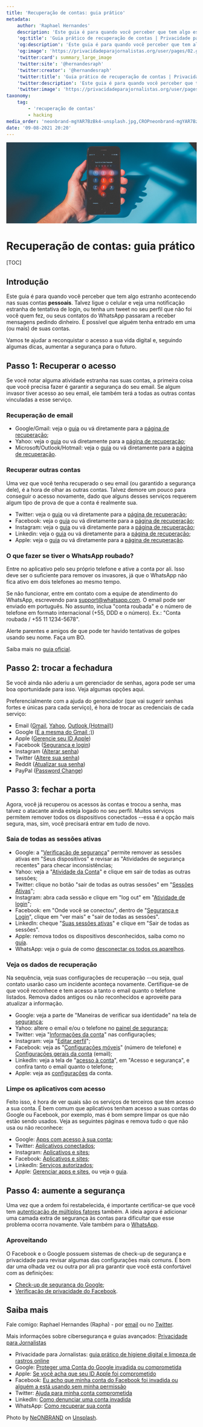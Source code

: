 ```yaml
---
title: 'Recuperação de contas: guia prático'
metadata:
    author: 'Raphael Hernandes'
    description: 'Este guia é para quando você perceber que tem algo estranho acontecendo nas suas contas. Talvez ligue o celular e veja uma notificação estranha de tentativa de login, ou tenha um tweet no seu perfil que não foi você quem fez, ou seus contatos do WhatsApp passaram a receber mensagens pedindo dinheiro. Vamos te ajudar a reconquistar o acesso a sua vida digital e, seguindo algumas dicas, aumentar a segurança para o futuro.'
    'og:title': 'Guia prático de recuperação de contas | Privacidade para Jornalistas'
    'og:description': 'Este guia é para quando você perceber que tem algo estranho acontecendo nas suas contas. Talvez ligue o celular e veja uma notificação estranha de tentativa de login, ou tenha um tweet no seu perfil que não foi você quem fez, ou seus contatos do WhatsApp passaram a receber mensagens pedindo dinheiro. Vamos te ajudar a reconquistar o acesso a sua vida digital e, seguindo algumas dicas, aumentar a segurança para o futuro.'
    'og:image': 'https://privacidadeparajornalistas.org/user/pages/02.guias/16.recuperacao-de-contas-guia-pratico/neonbrand-mgYAR7BzBk4-unsplash.jpg'
    'twitter:card': summary_large_image
    'twitter:site': '@hernandesraph'
    'twitter:creator': '@hernandesraph'
    'twitter:title': 'Guia prático de recuperação de contas | Privacidade para Jornalistas'
    'twitter:description': 'Este guia é para quando você perceber que tem algo estranho acontecendo nas suas contas. Talvez ligue o celular e veja uma notificação estranha de tentativa de login, ou tenha um tweet no seu perfil que não foi você quem fez, ou seus contatos do WhatsApp passaram a receber mensagens pedindo dinheiro. Vamos te ajudar a reconquistar o acesso a sua vida digital e, seguindo algumas dicas, aumentar a segurança para o futuro.'
    'twitter:image': 'https://privacidadeparajornalistas.org/user/pages/02.guias/16.recuperacao-de-contas-guia-pratico/neonbrand-mgYAR7BzBk4-unsplash.jpg'
taxonomy:
    tag:
        - 'recuperação de contas'
        - hacking
media_order: 'neonbrand-mgYAR7BzBk4-unsplash.jpg,CROPneonbrand-mgYAR7BzBk4-unsplash.jpg'
date: '09-08-2021 20:20'
---
```


![](CROPneonbrand-mgYAR7BzBk4-unsplash.jpg)

# Recuperação de contas: guia prático

[TOC]

## Introdução

Este guia é para quando você perceber que tem algo estranho acontecendo nas suas contas **pessoais**. Talvez ligue o celular e veja uma notificação estranha de tentativa de login, ou tenha um tweet no seu perfil que não foi você quem fez, ou seus contatos do WhatsApp passaram a receber mensagens pedindo dinheiro. É possível que alguém tenha entrado em uma (ou mais) de suas contas.

Vamos te ajudar a reconquistar o acesso a sua vida digital e, seguindo algumas dicas, aumentar a segurança para o futuro.

## Passo 1: Recuperar o acesso

Se você notar alguma atividade estranha nas suas contas, a primeira coisa que você precisa fazer é garantir a segurança do seu email. Se algum invasor tiver acesso ao seu email, ele também terá a todas as outras contas vinculadas a esse serviço.

### Recuperação de email

* Google/Gmail: veja o [guia](https://support.google.com/accounts/answer/6294825?hl=pt-BR) ou vá diretamente para a [página de recuperação](https://accounts.google.com/signin/recovery);
* Yahoo: veja o [guia](https://br.ajuda.yahoo.com/kb/account) ou vá diretamente para a [página de recuperação](https://login.yahoo.com/account/challenge/username?ref=recovery&authMechanism=secondary&done=https%3A%2F%2Fwww.yahoo.com%2F&sessionIndex=Qw--);
* Microsoft/Outlook/Hotmail: veja o [guia](https://support.microsoft.com/pt-br/account-billing/ajuda-com-o-formul%C3%A1rio-de-recupera%C3%A7%C3%A3o-de-conta-microsoft-b19c02d1-a782-dee6-93c3-dc8113b20c42) ou vá diretamente para a [página de recuperação](https://account.live.com/password/reset).

### Recuperar outras contas

Uma vez que você tenha recuperado o seu email (ou garantido a segurança dele), é a hora de olhar as outras contas. Talvez demore um pouco para conseguir o acesso novamente, dado que alguns desses serviços requerem algum tipo de prova de que a conta é realmente sua.

* Twitter: veja o [guia](https://help.twitter.com/pt/safety-and-security) ou vá diretamente para a [página de recuperação](https://twitter.com/account/begin_password_reset);
* Facebook: veja o [guia](https://www.facebook.com/help/231208473756221) ou vá diretamente para a [página de recuperação](https://www.facebook.com/login/identify/?ctx=recover&ars=facebook_login);
* Instagram: veja o [guia](https://help.instagram.com/374546259294234) ou vá diretamente para a [página de recuperação](https://www.instagram.com/accounts/password/reset/);
* Linkedin: veja o [guia](https://www.linkedin.com/help/linkedin/answer/56363/reporting-a-hacked-account?lang=pt) ou vá diretamente para a [página de recuperação](https://www.linkedin.com/uas/request-password-reset);
* Apple: veja o [guia](https://support.apple.com/pt-br/HT204921) ou vá diretamente para a [página de recuperação](https://iforgot.apple.com/).

### O que fazer se tiver o WhatsApp roubado?

Entre no aplicativo pelo seu próprio telefone e ative a conta por ali. Isso deve ser o suficiente para remover os invasores, já que o WhatsApp não fica ativo em dois telefones ao mesmo tempo.

Se não funcionar, entre em contato com a equipe de atendimento do WhatsApp, escrevendo para support@whatsapp.com. O email pode ser enviado em português. No assunto, inclua "conta roubada" e o número de telefone em formato internacional (+55, DDD e o número). Ex.: "Conta roubada / +55 11 1234-5678".

Alerte parentes e amigos de que pode ter havido tentativas de golpes usando seu nome. Faça um BO.

Saiba mais no [guia oficial](https://faq.whatsapp.com/general/account-and-profile/stolen-accounts).

## Passo 2: trocar a fechadura

Se você ainda não aderiu a um gerenciador de senhas, agora pode ser uma boa oportunidade para isso. Veja algumas opções aqui.

Preferencialmente com a ajuda do gerenciador (que vai sugerir senhas fortes e únicas para cada serviço), é hora de trocar as credenciais de cada serviço:

* Email ([Gmail](https://support.google.com/accounts/answer/41078?co=GENIE.Platform%3DDesktop&hl=pt-br), [Yahoo](https://br.ajuda.yahoo.com/kb/Como-redefinir-ou-alterar-sua-senha-do-Yahoo-sln27051.html), [Outlook (Hotmail)](https://support.microsoft.com/pt-br/office/alterar-sua-senha-no-outlook-com-2138d690-811c-4545-b2f3-e4dbe80c9735))
* Google ([É a mesma do Gmail ;)](https://support.google.com/accounts/answer/41078?co=GENIE.Platform%3DDesktop&hl=pt-br))
* Apple ([Gerencie seu ID Apple](https://appleid.apple.com/account/manage))
* Facebook ([Segurança e login](https://www.facebook.com/settings?tab=security))
* Instagram ([Alterar senha](https://www.instagram.com/accounts/password/change/))
* Twitter ([Altere sua senha](https://twitter.com/settings/password))
* Reddit ([Atualizar sua senha](https://www.reddit.com/prefs/update/))
* PayPal ([Password Change](https://www.paypal.com/myaccount/security/password/change))

## Passo 3: fechar a porta

Agora, você já recuperou os acessos às contas e trocou a senha, mas talvez o atacante ainda esteja logado no seu perfil. Muitos serviços permitem remover todos os dispositivos conectados --essa é a opção mais segura, mas, sim, você precisará entrar em tudo de novo.

### Saia de todas as sessões ativas

* Google: a "[Verificação de segurança](https://myaccount.google.com/security-checkup/)" permite remover as sessões ativas em "Seus dispositivos" e revisar as "Atividades de segurança recentes" para checar inconsistências;
* Yahoo: veja a "[Atividade da Conta](https://login.yahoo.com/account/activity)" e clique em sair de todas as outras sessões;
* Twitter: clique no botão "sair de todas as outras sessões" em "[Sessões Ativas](https://twitter.com/settings/sessions)";
* Instagram: abra cada sessão e clique em "log out" em "[Atividade de login](https://www.instagram.com/session/login_activity/)";
* Facebook: em "Onde você se conectou", dentro de "[Segurança e Login](https://www.facebook.com/settings?tab=security)", clique em "ver mais" e "sair de todas as sessões".
* LinkedIn: cheque "[Suas sessões ativas](https://www.linkedin.com/psettings/sessions)" e clique em "Sair de todas as sessões".
* Apple: remova todos os dispositivos desconhecidos, saiba como no [guia](https://support.apple.com/pt-br/HT205064).
* WhatsApp: veja o guia de como [desconectar os todos os aparelhos](https://faq.whatsapp.com/web/download-and-installation/how-to-log-in-or-out).

### Veja os dados de recuperação

Na sequência, veja suas configurações de recuperação --ou seja, qual contato usarão caso um incidente aconteça novamente. Certifique-se de que você reconhece e tem acesso a tanto o email quanto o telefone listados. Remova dados antigos ou não reconhecidos e aproveite para atualizar a informação.

* Google: veja a parte de "Maneiras de verificar sua identidade" na tela de [segurança](https://myaccount.google.com/security);
* Yahoo: altere o email e/ou o telefone no [painel de segurança](https://login.yahoo.com/account/security);
* Twitter: veja "[Informações da conta](https://twitter.com/settings/your_twitter_data/account)" nas configurações;
* Instagram: veja "[Editar perfil](https://www.instagram.com/accounts/edit/)";
* Facebook: veja as "[Configurações móveis](https://www.facebook.com/settings?tab=mobile)" (número de telefone) e [Configurações gerais da conta](https://www.facebook.com/settings?tab=account) (email);
* LinkedIn: veja a tela de "[acesso à conta](https://www.linkedin.com/psettings/sign-in-and-security)", em "Acesso e segurança", e confira tanto o email quanto o telefone;
* Apple: veja as [configurações](https://appleid.apple.com/account/manage) da conta.

### Limpe os aplicativos com acesso

Feito isso, é hora de ver quais são os serviços de terceiros que têm acesso a sua conta. É bem comum que aplicativos tenham acesso a suas contas do Google ou Facebook, por exemplo, mas é bom sempre limpar os que não estão sendo usados. Veja as seguintes páginas e remova tudo o que não usa ou não reconhece:

* Google: [Apps com acesso à sua conta](https://myaccount.google.com/permissions);
* Twitter: [Aplicativos conectados](https://twitter.com/settings/connected_apps);
* Instagram: [Aplicativos e sites](https://www.instagram.com/accounts/manage_access/);
* Facebook: [Aplicativos e sites](https://www.facebook.com/settings?tab=applications&ref=settings);
* LinkedIn: [Serviços autorizados](https://www.linkedin.com/psettings/permitted-services);
* Apple: [Gerenciar apps e sites](https://appleid.apple.com/account/manage), ou veja o [guia](https://support.apple.com/pt-br/HT210426).

## Passo 4: aumente a segurança

Uma vez que a ordem foi restabelecida, é importante certificar-se que você tem [autenticação de múltiplos fatores](/guias/higiene-digital-e-limpeza-de-rastros-online-guia-pratico#passo3configuraesdeprivacidadeea-...) também. A ideia agora é adicionar uma camada extra de segurança às contas para dificultar que esse problema ocorra novamente. Vale também para o [WhatsApp](https://faq.whatsapp.com/general/verification/about-two-step-verification?category=5245245).

### Aproveitando

O Facebook e o Google possuem sistemas de check-up de segurança e privacidade para revisar algumas das configurações mais comuns. É bom dar uma olhada vez ou outra por ali pra garantir que você está confortável com as definições:

* [Check-up de segurança do Google](https://myaccount.google.com/security-checkup);
* [Verificação de privacidade do Facebook](https://www.facebook.com/privacy/checkup/?source=settings_and_privacy).

## Saiba mais

Fale comigo: Raphael Hernandes (Rapha) - por [email](mailto:r@privacidadeparajornalistas.org) ou no [Twitter](https://twitter.com/hernandesraph).

Mais informações sobre cibersegurança e guias avançados: [Privacidade para Jornalistas](https://privacidadeparajornalistas.org/)

* Privacidade para Jornalistas: [guia prático de higiene digital e limpeza de rastros online](guias/higiene-digital-e-limpeza-de-rastros-online-guia-pratico)
* Google: [Proteger uma Conta do Google invadida ou comprometida](https://support.google.com/accounts/answer/6294825?hl=pt-BR)
* Apple: [Se você acha que seu ID Apple foi comprometido](https://support.apple.com/pt-br/HT204145)
* Facebook: [Eu acho que minha conta do Facebook foi invadida ou alguém a está usando sem minha permissão](https://www.facebook.com/help/203305893040179)
* Twitter: [Ajuda para minha conta comprometida](https://help.twitter.com/pt/safety-and-security/twitter-account-compromised)
* LinkedIn: [Como denunciar uma conta invadida](https://www.linkedin.com/help/linkedin/answer/56363/reporting-a-hacked-account)
* WhatsApp: [Como recuperar sua conta](https://faq.whatsapp.com/general/account-and-profile/stolen-accounts)

Photo by [NeONBRAND](https://unsplash.com/@neonbrand?utm_source=unsplash&utm_medium=referral&utm_content=creditCopyText) on [Unsplash](https://unsplash.com/s/photos/cybersecurity?utm_source=unsplash&utm_medium=referral&utm_content=creditCopyText).